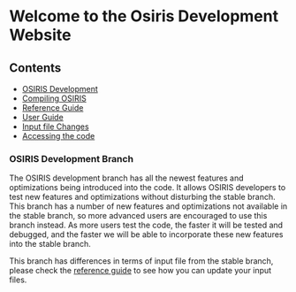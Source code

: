 # Welcome to the Osiris Development Website

## Contents

* [OSIRIS Development](#osiris-development-branch)
* [Compiling OSIRIS](compiling.md)
* [Reference Guide](reference/index.md)
* [User Guide](user/index.md)
* [Input file Changes](Input_File_Changes.md)
* [Accessing the code](accessing.md)

### OSIRIS Development Branch

The OSIRIS development branch has all the newest features and
optimizations being introduced into the code. It allows OSIRIS
developers to test new features and optimizations without disturbing the
stable branch. This branch has a number of new features and
optimizations not available in the stable branch, so more advanced users
are encouraged to use this branch instead. As more users test the code,
the faster it will be tested and debugged, and the faster we will be
able to incorporate these new features into the stable branch.

This branch has differences in terms of input file from the stable
branch, please check the [reference guide](reference/index.md)
to see how you can update your input files.
